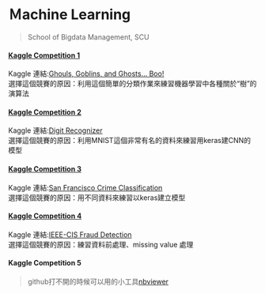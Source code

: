 # Ｍachine Learning
> School of Bigdata Management, SCU

#### [Kaggle Competition 1](https://github.com/cherrytora/SCU_ML/blob/main/Kaggle_1.ipynb)
Kaggle 連結:[Ghouls, Goblins, and Ghosts... Boo!](https://www.kaggle.com/c/ghouls-goblins-and-ghosts-boo/overview)  
選擇這個競賽的原因：利用這個簡單的分類作業來練習機器學習中各種關於“樹”的演算法

#### [Kaggle Competition 2](https://github.com/cherrytora/SCU_ML/blob/main/Kaggle_2.ipynb)
Kaggle 連結:[Digit Recognizer](https://www.kaggle.com/c/digit-recognizer/overview)  
選擇這個競賽的原因：利用MNIST這個非常有名的資料來練習用keras建CNN的模型

#### [Kaggle Competition 3](https://github.com/cherrytora/SCU_ML/blob/main/Kaggle_3.ipynb)
Kaggle 連結:[San Francisco Crime Classification](https://www.kaggle.com/c/sf-crime)  
選擇這個競賽的原因：用不同資料來練習以keras建立模型

#### [Kaggle Competition 4](https://github.com/cherrytora/SCU_ML/blob/main/Kaggle_4.ipynb)
Kaggle 連結:[IEEE-CIS Fraud Detection](https://www.kaggle.com/c/ieee-fraud-detection/data)  
選擇這個競賽的原因：練習資料前處理、missing value 處理

#### Kaggle Competition 5
  

> github打不開的時候可以用的小工具[nbviewer](https://nbviewer.jupyter.org/)

